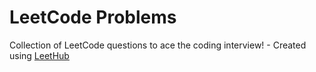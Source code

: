 # LeetCode Problems
Collection of LeetCode questions to ace the coding interview! - Created using [LeetHub](https://github.com/QasimWani/LeetHub)
